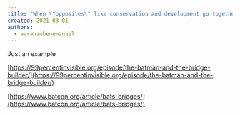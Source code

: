 ```yaml
---
title: "When \"opposites\" like conservation and development go together beautiful thing happen"
created: 2021-03-01
authors: 
  - avrahambenemanuel
---
```


Just an example

[https://99percentinvisible.org/episode/the-batman-and-the-bridge-builder/](https://99percentinvisible.org/episode/the-batman-and-the-bridge-builder/)

[https://www.batcon.org/article/bats-bridges/](https://www.batcon.org/article/bats-bridges/)
